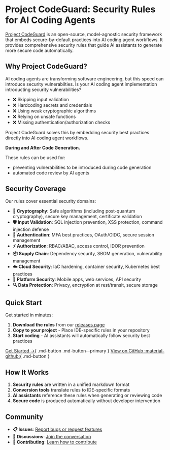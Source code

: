 # Project CodeGuard: Security Rules for AI Coding Agents

[Project CodeGuard](https://github.com/project-codeguard/rules) is an open-source, model-agnostic security framework that embeds secure-by-default practices into AI coding agent workflows. It provides comprehensive security rules that guide AI assistants to generate more secure code automatically.

## Why Project CodeGuard?

AI coding agents are transforming software engineering, but this speed can introduce security vulnerabilties. Is your AI coding agent implementation introducting security vulnerabilities?

- ❌ Skipping input validation
- ❌ Hardcoding secrets and credentials
- ❌ Using weak cryptographic algorithms
- ❌ Relying on unsafe functions
- ❌ Missing authentication/authorization checks

Project CodeGuard solves this by embedding security best practices directly into AI coding agent workflows. 

**During and After Code Generation.**

These rules can be used for: 
- preventing vulnerabilities to be introduced during code generation
- automated code review by AI agents


## Security Coverage

Our rules cover essential security domains:

- **🔐 Cryptography**: Safe algorithms (including post-quantum cryptography), secure key management, certificate validation
- **🛡️ Input Validation**: SQL injection prevention, XSS protection, command injection defense
- **🔑 Authentication**: MFA best practices, OAuth/OIDC, secure session management
- **⚡ Authorization**: RBAC/ABAC, access control, IDOR prevention
- **📦 Supply Chain**: Dependency security, SBOM generation, vulnerability management
- **☁️ Cloud Security**: IaC hardening, container security, Kubernetes best practices
- **📱 Platform Security**: Mobile apps, web services, API security
- **🔍 Data Protection**: Privacy, encryption at rest/transit, secure storage

## Quick Start

Get started in minutes:

1. **Download the rules** from our [releases page](https://github.com/project-codeguard/rules/releases)
2. **Copy to your project** - Place IDE-specific rules in your repository
3. **Start coding** - AI assistants will automatically follow security best practices

[Get Started →](getting-started.md){ .md-button .md-button--primary }
[View on GitHub :material-github:](https://github.com/project-codeguard/rules){ .md-button }

## How It Works

1. **Security rules** are written in a unified markdown format
2. **Conversion tools** translate rules to IDE-specific formats
3. **AI assistants** reference these rules when generating or reviewing code
4. **Secure code** is produced automatically without developer intervention

## Community

- **📋 Issues**: [Report bugs or request features](https://github.com/project-codeguard/rules/issues)
- **💬 Discussions**: [Join the conversation](https://github.com/project-codeguard/rules/discussions)
- **🤝 Contributing**: [Learn how to contribute](https://github.com/project-codeguard/rules/blob/main/CONTRIBUTING.md)

